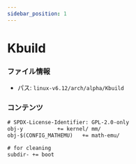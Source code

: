 ```yaml
---
sidebar_position: 1
---
```

# Kbuild

### ファイル情報

- パス: `linux-v6.12/arch/alpha/Kbuild`

### コンテンツ

```txt
# SPDX-License-Identifier: GPL-2.0-only
obj-y			+= kernel/ mm/
obj-$(CONFIG_MATHEMU)	+= math-emu/

# for cleaning
subdir- += boot

```

